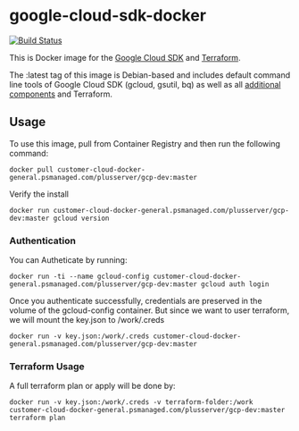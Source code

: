 # google-cloud-sdk-docker

[![Build Status](https://travis-ci.com/0h-lov3s/google-cloud-sdk-docker.svg)](https://travis-ci.com/0h-lov3s/google-cloud-sdk-docker)

This is Docker image for the [Google Cloud SDK](https://cloud.google.com/sdk/) and [Terraform](https://www.terraform.io/docs/providers/google/index.html).

The :latest tag of this image is Debian-based and includes default command line tools of Google Cloud SDK (gcloud, gsutil, bq) as well as all [additional components](https://cloud.google.com/sdk/downloads#apt-get) and Terraform.

## Usage

To use this image, pull from Container Registry and then run the following command:

```
docker pull customer-cloud-docker-general.psmanaged.com/plusserver/gcp-dev:master
```

Verify the install

```
docker run customer-cloud-docker-general.psmanaged.com/plusserver/gcp-dev:master gcloud version
```

### Authentication

You can Autheticate by running:

```
docker run -ti --name gcloud-config customer-cloud-docker-general.psmanaged.com/plusserver/gcp-dev:master gcloud auth login
```
Once you authenticate successfully, credentials are preserved in the volume of the gcloud-config container.
But since we want to user terraform, we will mount the key.json to /work/.creds
```
docker run -v key.json:/work/.creds customer-cloud-docker-general.psmanaged.com/plusserver/gcp-dev:master
```

### Terraform Usage

A full terraform plan or apply will be done by:
```
docker run -v key.json:/work/.creds -v terraform-folder:/work customer-cloud-docker-general.psmanaged.com/plusserver/gcp-dev:master terraform plan
```
